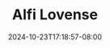 --- 
title: "Alfi Lovense"
description: "nonton   Alfi Lovense ig full terbaru"
date: 2024-10-23T17:18:57-08:00
file_code: "1674vm68sxsr"
draft: false
cover: "rgv0dhx1udc34f57.jpg"
tags: ["Alfi", "Lovense", "bokep-indo", "bokep-viral", "bokep-ig"]
length: 454
fld_id: "1483121"
foldername: "Alfi"
categories: ["Alfi"]
views: 0
---